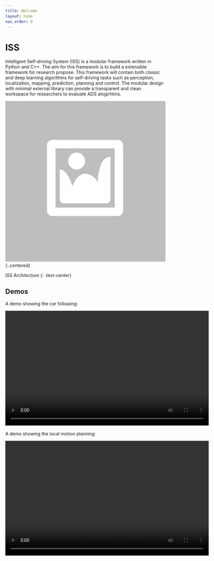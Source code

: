 ```yaml
---
title: Welcome
layout: home
nav_order: 0
---
```


# ISS

Intelligent Self-driving System (ISS) is a modular framework written in Python and C++. The aim for this framework is to build a extensible framework for research propose. This framework will contain both classic and deep learning algorithms for self-driving tasks such as perception, localization, mapping, prediction, planning and control. The modular design with minimal external library can provide a transparent and clean workspace for researchers to evaluate ADS alogirhtms.

![ISS Architecture](/assets/placeholder.jpg#center){:.centered}

*ISS Architecture*
{: .text-center}

## Demos

A demo showing the car following:

<video width="640" height="360" controls>
  <source src="assets/following_1.mp4" type="video/mp4">
</video>

A demo showing the local motion planning:

<video width="640" height="360" controls>
  <source src="assets/local_planning.mp4" type="video/mp4">
</video>
